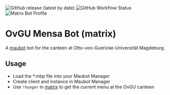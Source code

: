 ![GitHub release (latest by date)](https://img.shields.io/github/v/release/v411e/ovgumensabot)
![GitHub Workflow Status](https://img.shields.io/github/workflow/status/v411e/ovgumensabot/CI?label=maubot%20package%20build)
![Matrix Bot Profile](https://img.shields.io/badge/matrix-%40mensabot%3Avalentinriess.com-blueviolet)
# OvGU Mensa Bot (matrix)
A [maubot](https://github.com/maubot) bot for the canteen at Otto-von-Guericke-Universität Magdeburg.

## Usage
- Load the *.mbp file into your Maubot Manager
- Create client and instance in Maubot Manager
- Use `!hunger` in [matrix](https://matrix.to/#/@mensabot:valentinriess.com) to get the current menu at the OvGU canteen
